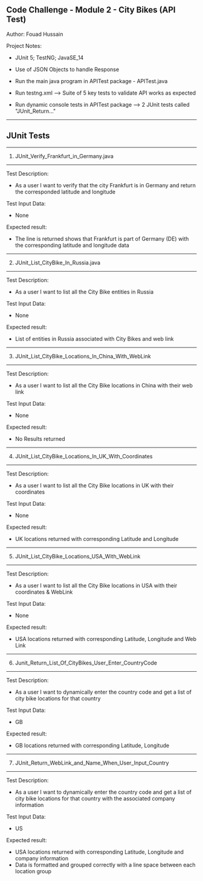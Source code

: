 Code Challenge - Module 2 - City Bikes (API Test)
-----------------------------------------------------------------------------------
Author: Fouad Hussain

Project Notes: 
- JUnit 5; TestNG; JavaSE_14
- Use of JSON Objects to handle Response

- Run the main java program in APITest package - APITest.java
- Run testng.xml --> Suite of 5 key tests to validate API works as expected
- Run dynamic console tests in APITest package --> 2 JUnit tests called "JUnit_Return..."
------------------------------------------------------------------------------------
JUnit Tests
------------------------------------------------------------------------------------

----------------------------------------------------
1. JUnit_Verify_Frankfurt_in_Germany.java
----------------------------------------------------
Test Description: 

- As a user I want to verify that the city Frankfurt is in Germany and return the corresponded latitude and longitude

Test Input Data:

- None

Expected result:

- The line is returned shows that Frankfurt is part of Germany (DE) with the corresponding latitude and longitude data


----------------------------------------------------
2. JUnit_List_CityBike_In_Russia.java
----------------------------------------------------
Test Description: 

- As a user I want to list all the City Bike entities in Russia

Test Input Data:

- None

Expected result:

- List of entities in Russia associated with City Bikes and web link


----------------------------------------------------
3. JUnit_List_CityBike_Locations_In_China_With_WebLink
----------------------------------------------------
Test Description: 

- As a user I want to list all the City Bike locations in China with their web link

Test Input Data:

- None

Expected result:

- No Results returned

----------------------------------------------------
4. JUnit_List_CityBike_Locations_In_UK_With_Coordinates
----------------------------------------------------
Test Description: 

- As a user I want to list all the City Bike locations in UK with their coordinates

Test Input Data:

- None

Expected result:

- UK locations returned with corresponding Latitude and Longitude 


----------------------------------------------------
5. JUnit_List_CityBike_Locations_USA_With_WebLink
----------------------------------------------------
Test Description: 

- As a user I want to list all the City Bike locations in USA with their coordinates & WebLink

Test Input Data:

- None

Expected result:

- USA locations returned with corresponding Latitude, Longitude and Web Link 

----------------------------------------------------
6. Junit_Return_List_Of_CityBikes_User_Enter_CountryCode
----------------------------------------------------
Test Description: 

- As a user I want to dynamically enter the country code and get a list of city bike locations for that country

Test Input Data:

- GB

Expected result:

- GB locations returned with corresponding Latitude, Longitude 


----------------------------------------------------
7. JUnit_Return_WebLink_and_Name_When_User_Input_Country
----------------------------------------------------
Test Description: 

- As a user I want to dynamically enter the country code and get a list of city bike locations for that country with the associated company information

Test Input Data:

- US

Expected result:

- USA locations returned with corresponding Latitude, Longitude and company information
- Data is formatted and grouped correctly with a line space between each location group
